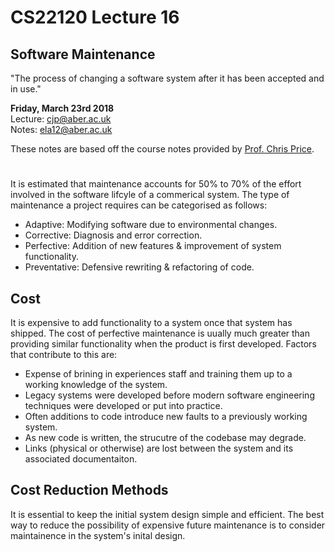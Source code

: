 # CS22120 Lecture 16
## Software Maintenance

"The process of changing a software system after it has been accepted and in use."

__Friday, March 23rd 2018__  
Lecture: cjp@aber.ac.uk   
Notes: ela12@aber.ac.uk  

These notes are based off the course notes provided by [Prof. Chris Price](https://www.aber.ac.uk/en/cs/staff-list/staff_profiles/?staff_id=cjp).

# 

It is estimated that maintenance accounts for 50% to 70% of the effort involved in the software lifcyle of a commerical system. The type of maintenance a project requires can be categorised as follows: 

- Adaptive: Modifying software due to environmental changes. 
- Corrective: Diagnosis and error correction.
- Perfective: Addition of new features & improvement of system functionality.
- Preventative: Defensive rewriting & refactoring of code. 

## Cost 

It is expensive to add functionality to a system once that system has shipped. The cost of perfective maintenance is uually much greater than providing similar functionality when the product is first developed. Factors that contribute to this are: 

- Expense of brining in experiences staff and training them up to a working knowledge of the system. 
- Legacy systems were developed before modern software engineering techniques were developed or put into practice. 
- Often additions to code introduce new faults to a previously working system.
- As new code is written, the strucutre of the codebase may degrade. 
- Links (physical or otherwise) are lost between the system and its associated documentaiton. 

## Cost Reduction Methods 

It is essential to keep the initial system design simple and efficient. The best way to reduce the possibility of expensive future maintenance is to consider maintainence in the system's inital design. 
